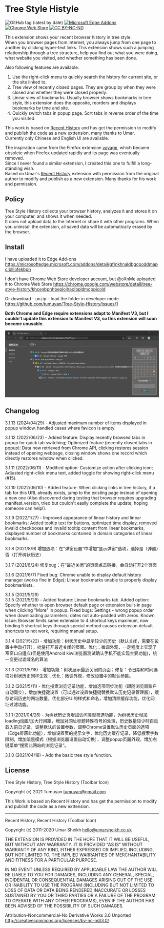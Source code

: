 # Tree Style Histyle

![GitHub tag (latest by date)](https://img.shields.io/github/v/tag/tumuyan/Tree-Style-History?label=github) 
[![Microsoft Edge Addons](https://img.shields.io/badge/dynamic/json?label=%20Edge&query=%24.version&url=https%3A%2F%2Fmicrosoftedge.microsoft.com%2Faddons%2Fgetproductdetailsbycrxid%2Fgfmkhnaldbgcpoddmapciblllofekbpn)](https://microsoftedge.microsoft.com/addons/detail/gfmkhnaldbgcpoddmapciblllofekbpn) 
[![Chrome Web Store](https://img.shields.io/chrome-web-store/v/khcenbpnhbeplojhaolbpldmoppicold)](https://chrome.google.com/webstore/detail/tree-style-history/khcenbpnhbeplojhaolbpldmoppicold) 
[![CC BY-NC-ND](https://img.shields.io/badge/CC-BY--NC--ND-blue)](./chrome/License.txt)  

This extension shows your recent browser history in tree style.  
When you browser pages from internet, you always jump from one page to another by clicking hyper-text links. This extension shows such a jumping relationship through a tree structure, help you find out what you were doing, what website you visited, and whether something has been done.  

Also following features are available.  
1. Use the right-click menu to quickly search the history for current site, or the site linked to.
2. Tree view of recently closed pages. They are group by when they were closed and whether they were closed properly. 
3. Linear view of bookmarks. Usually browser shows bookmarks in tree style, this extension does the opposite, reorders and displays bookmarks by time and site.  
4. Quickly switch tabs in popup page. Sort tabs in reverse order of the time you visited.

This work is based on [Recent History](https://github.com/umarsheikh13/recent-history) and has get the permission to modify and publish the code as a new exttension, many thanks to Umar.  
Currently only Chinese and English UI are available.  

The inspiration came from the Firefox extension [voyage](https://docs.google.com/document/d/1oaJjS9zWGQDBzy4wE403P7V2nQukMql_sfvAURl2noI/preview), which became obsolete when Firefox updated rapidly and its page was eventually removed.  
Since I never found a similar extension, I created this one to fulfill a long-standing wish.  
Based on Umar's [Recent History](https://github.com/umarsheikh13/recent-history) extension with permission from the original author to modify and publish as a new extension. Many thanks for his work and permission. 


## Policy  

Tree Style History collects your browser history, analyzes it and stores it on your computer, and shows it when needed.   
It does not upload data to the Internet or share it with other programs. When you uninstall the extension, all saved data will be automatically erased by the browser.  


## Install  
I have uploaded it to Edge Add-ons
https://microsoftedge.microsoft.com/addons/detail/gfmkhnaldbgcpoddmapciblllofekbpn  

I don't have Chrome Web Store developer account, but @oXnMe uploaded it to Chrome Web Store
https://chrome.google.com/webstore/detail/tree-style-history/khcenbpnhbeplojhaolbpldmoppicold  

Or download - unzip - load the folder in developer mode.  
https://github.com/tumuyan/Tree-Style-History/issues/1  

**Both Chrome and Edge require extensions adapt to Manifest V3, but I couldn't update this extension to Manifest V3, so this extension will soon become unusable.**

![screenshot](screen.jpg)

## Changelog


3.1.13 (2024/04/29) - Adjusted maximum number of items displayed in popup window, handled cases where favicon is empty.

3.1.12 (2022/06/23) - Added feature: Display recently browsed tabs in popup for quick tab switching; Optimized feature (recently closed tabs in popup): Data now retrieved from Chrome API, clicking restores session instead of opening webpage, closing window shows one record which directly restores window when clicked. 

3.1.11 (2022/06/11) - Modified option: Customize action after clicking icon; Adjusted right-click menu text, added toggle for showing right-click menu (#15).  

3.1.10 (2022/06/10) - Added feature: When clicking links in tree history, if a tab for this URL already exists, jump to the existing page instead of opening a new one (Also discovered during testing that browser requires upgrading manifest_version, tried but couldn't easily complete the update, hoping someone can help!).  

3.1.9 (2022/1/27) - Improved appearance of linear history and linear bookmarks: Added tooltip text for buttons, optimized time display, removed invalid checkboxes and invalid tooltip content from linear bookmarks, displayed number of bookmarks contained in domain categories of linear bookmarks.  

3.1.8 (2021/8/9) 增加选项：在“弹窗设置”中增加“显示弹窗”选项，选择是（弹窗）否（打开树状历史）  

3.1.7 (2021/6/24) 修复bug：在“最近关闭”的页面点击链接，会自动打开2个页面

3.1.6 (2021/6/7) Fixed bug: Chrome unable to display default history manager (works fine in Edge); Linear bookmarks unable to properly display bookmarklets.

3.1.5 (2021/5/29)  
3.1.5 (2021/5/29) - Added feature: Linear bookmarks tab. Added option: Specify whether to open browser default page or extension built-in page when clicking "More" in popup. Fixed bugs: Settings - wrong popup order when downloading parameters; dates not auto-padded with zeros. Known issue: Browser limits same extension to 4 shortcut keys maximum, now binding 5 shortcut keys through special method causes extension default shortcuts to not work, requiring manual setup.

3.1.4 (2021/5/22) - 增加功能：树状历史中显示较少的历史（默认关闭，需要在设置中手动打开），批量打开最近关闭的页面。优化：微调外观，一定程度上实现了窄窗口自适应(但是使用Android kiwi浏览器测试确认手机不能实现主要功能)，统一变更过滤域名的算法  

3.1.3 (2021/5/18) - 增加功能：树状展示最近关闭的页面；修复：令日期和时间选项对树状历史同样生效；优化：微调外观，修改设置中的默认参数。 

3.1.2 (2021/5/11) - 优化搜索浏览记录功能，增加选项同步功能（跟随浏览器账户自动同步），增加快捷键设置（可以通过设置快捷键替换默认历史记录管理器），缓存访问历史的网址数量，优化部分UI的样式和命名，增加清除缓存功能，优化网址过滤功能。

3.1.1 (2021/04/26) - 为树状历史页增加访问类型筛选功能，为树状历史增加loading动画/加大行间距，增加对网址标题特殊符号的处理，历史数量较少时自动载入前日记录，调整默认的设置参数，调整Chrome设置默认历史页面的选项（Edge屏蔽此功能），增加设置页的提示文字，优化历史缓存记录，降低搜索字数限制，增加暗黑模式（根据浏览器设置自动切换），调整popup页面外观，增加右键菜单“搜索此网站的浏览记录”。

3.1.0 (2021/04/18) - Add the basic tree style function.

## License  

Tree Style History, Tree Style History (Toolbar Icon)

Copyright (c) 2021 Tumuyan <tumuyan@gmail.com>
  
This Work is based on Recent History and has get the 
permission to modify and publish the code as a new exttension.
  
----

Recent History, Recent History (Toolbar Icon)

Copyright (c) 2011-2020 Umar Sheikh <hello@umarsheikh.co.uk>

THE EXTENSION IS PROVIDED IN THE HOPE THAT IT WILL BE USEFUL,
BUT WITHOUT ANY WARRANTY. IT IS PROVIDED "AS IS" WITHOUT
WARRANTY OF ANY KIND, EITHER EXPRESSED OR IMPLIED, INCLUDING,
BUT NOT LIMITED TO, THE IMPLIED WARRANTIES OF MERCHANTABILITY
AND FITNESS FOR A PARTICULAR PURPOSE.

IN NO EVENT UNLESS REQUIRED BY APPLICABLE LAW THE AUTHOR WILL
BE LIABLE TO YOU FOR DAMAGES, INCLUDING ANY GENERAL, SPECIAL,
INCIDENTAL OR CONSEQUENTIAL DAMAGES ARISING OUT OF THE USE OR
INABILITY TO USE THE PROGRAM (INCLUDING BUT NOT LIMITED TO LOSS
OF DATA OR DATA BEING RENDERED INACCURATE OR LOSSES SUSTAINED
BY YOU OR THIRD PARTIES OR A FAILURE OF THE PROGRAM TO OPERATE
WITH ANY OTHER PROGRAMS), EVEN IF THE AUTHOR HAS BEEN ADVISED
OF THE POSSIBILITY OF SUCH DAMAGES.

Attribution-Noncommercial-No Derivative Works 3.0 Unported
http://creativecommons.org/licenses/by-nc-nd/3.0/
